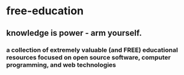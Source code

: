 # free-education

## knowledge is power - arm yourself.

### a collection of extremely valuable (and FREE) educational resources focused on open source software, computer programming, and web technologies
